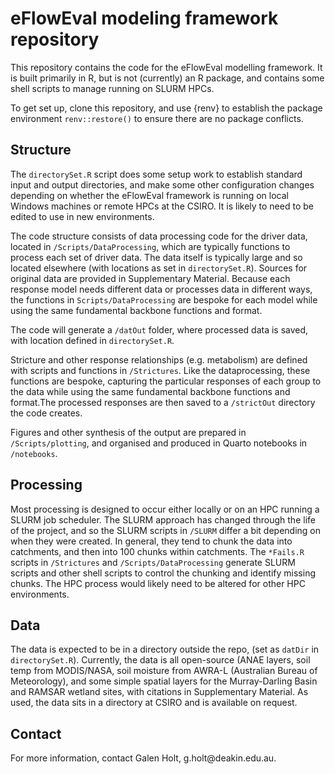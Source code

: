 # eFlowEval modeling framework repository

This repository contains the code for the eFlowEval modelling framework. It is built primarily in R, but is not (currently) an R package, and contains some shell scripts to manage running on SLURM HPCs.

To get set up, clone this repository, and use {renv} to establish the package environment `renv::restore()` to ensure there are no package conflicts.

## Structure

The `directorySet.R` script does some setup work to establish standard input and output directories, and make some other configuration changes depending on whether the eFlowEval framework is running on local Windows machines or remote HPCs at the CSIRO. It is likely to need to be edited to use in new environments.

The code structure consists of data processing code for the driver data, located in `/Scripts/DataProcessing`, which are typically functions to process each set of driver data. The data itself is typically large and so located elsewhere (with locations as set in `directorySet.R`). Sources for original data are provided in Supplementary Material. Because each response model needs different data or processes data in different ways, the functions in `Scripts/DataProcessing` are bespoke for each model while using the same fundamental backbone functions and format.

The code will generate a `/datOut` folder, where processed data is saved, with location defined in `directorySet.R`.

Stricture and other response relationships (e.g. metabolism) are defined with scripts and functions in `/Strictures`. Like the dataprocessing, these functions are bespoke, capturing the particular responses of each group to the data while using the same fundamental backbone functions and format.The processed responses are then saved to a `/strictOut` directory the code creates.

Figures and other synthesis of the output are prepared in `/Scripts/plotting`, and organised and produced in Quarto notebooks in `/notebooks`.

## Processing

Most processing is designed to occur either locally or on an HPC running a SLURM job scheduler. The SLURM approach has changed through the life of the project, and so the SLURM scripts in `/SLURM` differ a bit depending on when they were created. In general, they tend to chunk the data into catchments, and then into 100 chunks within catchments. The `*Fails.R` scripts in `/Strictures` and `/Scripts/DataProcessing` generate SLURM scripts and other shell scripts to control the chunking and identify missing chunks. The HPC process would likely need to be altered for other HPC environments.

## Data

The data is expected to be in a directory outside the repo, (set as `datDir` in `directorySet.R`). Currently, the data is all open-source (ANAE layers, soil temp from MODIS/NASA, soil moisture from AWRA-L (Australian Bureau of Meteorology), and some simple spatial layers for the Murray-Darling Basin and RAMSAR wetland sites, with citations in Supplementary Material. As used, the data sits in a directory at CSIRO and is available on request.

## Contact

For more information, contact Galen Holt, g.holt\@deakin.edu.au.
